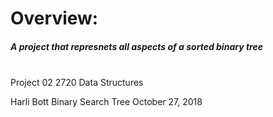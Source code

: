 <h1>Overview:</h1>
<h5>A project that represnets all aspects of a sorted binary tree</h5>
<br>
Project 02
2720 Data Structures

Harli Bott
Binary Search Tree
October 27, 2018
